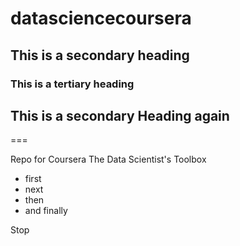 datasciencecoursera
===================
## This is a secondary heading
### This is a tertiary heading
## This is a secondary Heading again
===

Repo for Coursera The Data Scientist's Toolbox

* first
* next
* then
* and finally

Stop
